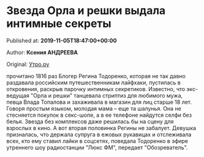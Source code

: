 
# Звезда Орла и решки выдала интимные секреты

Published at: **2019-11-05T18:47:00+00:00**

Author: **Ксения АНДРЕЕВА**

Original: [Утро.ру](https://utro.ru/showbiz/2019/11/05/1423397.shtml)

прочитано 1816 раз
Блогер Регина Тодоренко, которая не так давно раздавала российским путешественникам лайфхаки, пустилась в откровения, раскрыв парочку интимных секретиков. Известно, что экс-ведущая "Орла и решки" танцевала стриптиз для любимого мужа, певца Влада Топалова и захаживала в магазин для лиц старше 18 лет.
Говоря простым языком, молодая мама – еще та шалунья. Она не стесняется покупок в секс-шопе, а в ее телефоне найдутся селфи без белья. Звезда без комплексов даже решилась бы на сцену для взрослых в кино.
А вот вторая половинка Регины не забалует. Девушка призналась, что держала супруга в ежовых рукавицах и отслеживала всех, кто ему ставил лайки в соцсетях, поведала Тодоренко в эфире утреннего шоу радиостанции "Люкс ФМ", передает "Обозреватель".
